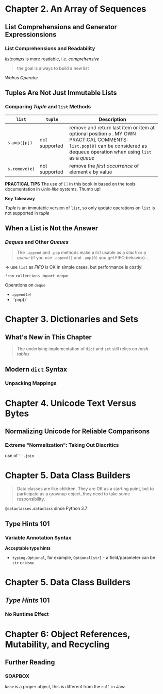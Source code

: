 # Chapter 2. An Array of Sequences
## List Comprehensions and Generator Expressionsions
### List Comprehensions and Readability

*listcomps* is more readable, i.e. *comprehensive*

> the goal is always to build a new list

*Walrus Operator*

## Tuples Are Not Just Immutable Lists
### Comparing *Tuple* and `list` Methods
 `list`       | `tuple`         | Description
--------------|-----------------|-------------------------------------------------------------------------------------------------------------------------------------------------------------------------------
`s.pop([p])`  | not supported   | remove and return last item or item at optional position `p` . MY OWN PRACTICAL COMMENTS: `list.pop(0)` can be considered as dequeue operation when using `list` as a *queue*
`s.remove(e)` | not supported   | remove the *first occurrence* of element `e` by value

**PRACTICAL TIPS**
The use of `[]` in this book in based on the tools documentation in *Unix-like* systems. Thumb up!

**Key Takeaway**

*Tuple* is an immutable version of `list`, so only update operations on `list` is not supported in *tuple*

## When a List is Not the Answer
### *Deques* and Other *Queues*
> The `.append` and `.pop` methods make a *list* usable as a *stack* or a *queue* (if you use `.append()` and `.pop(0)` you get FIFO behavior) ...

=> use `list` as *FIFO* is OK in simple cases, but performance is costly!

`from collections import deque`

Operations on `deque`

* `append(e)`
* ``pop()`

# Chapter 3. Dictionaries and Sets
## What's New in This Chapter
> The underlying implementation of `dict` and `set` still relies on *hash tables*
## Modern `dict` Syntax
### Unpacking Mappings

# Chapter 4. Unicode Text Versus Bytes
## Normalizing Unicode for Reliable Comparisons
### Extreme "Normalization": Taking Out Diacritics
use of `''.join`
# Chapter 5. Data Class Builders
> Data classes are like children. They are OK as a starting point, but to participate as a grownup object, they need to take some responsibility.

`@dataclasses.dataclass` since Python 3.7

## Type Hints 101
### Variable Annotation Syntax

**Acceptable type hints**

* `typing.Optional`, for example, `Optional[str]` - a field/parameter can be `str` or `None`


# Chapter 5. Data Class Builders
## *Type Hints* 101
### No Runtime Effect


# Chapter 6: Object References, Mutability, and Recycling
## Further Reading
### SOAPBOX
`None` is a proper object, this is different from the `null` in Java
